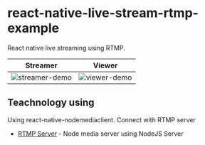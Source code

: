 # react-native-live-stream-rtmp-example

React native live streaming using RTMP.

|                                   Streamer                                   |                                   Viewer                                   |
| :--------------------------------------------------------------------------: | :------------------------------------------------------------------------: |
| ![streamer-demo](https://media.giphy.com/media/eesaqs2QL77IWzlDME/giphy.gif) | ![viewer-demo](https://media.giphy.com/media/2xDzufTCpkL6OzoJ0a/giphy.gif) |

## Teachnology using

Using react-native-nodemediaclient. Connect with RTMP server

- [RTMP Server](https://github.com/sieuhuflit/live-tream-rtmp-server) - Node media server using NodeJS
  Server
